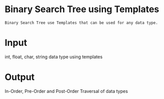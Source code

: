 # Binary Search Tree using Templates

```
Binary Search Tree use Templates that can be used for any data type. 
```

# Input

int, float, char, string data type using templates

# Output

In-Order, Pre-Order and Post-Order Traversal of data types
